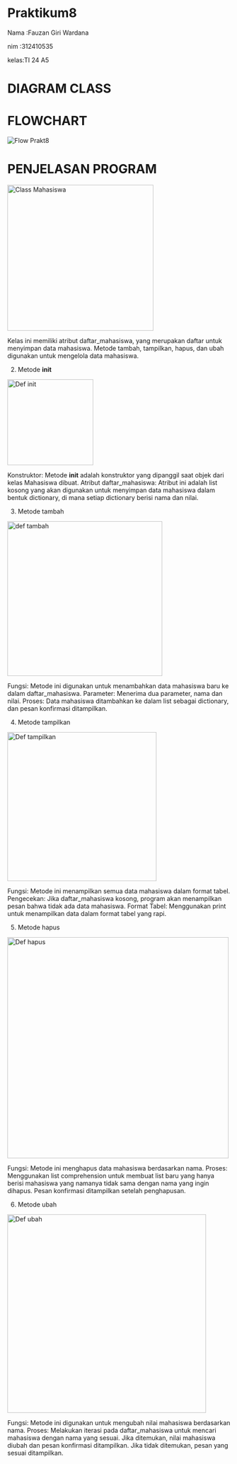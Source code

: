 # Praktikum8
Nama :Fauzan Giri Wardana <P>
nim  :312410535 <p>
kelas:TI 24 A5 <p>
# DIAGRAM CLASS

# FLOWCHART 
![Flow Prakt8](https://github.com/user-attachments/assets/3260ac22-170b-412a-b377-bde44628b004)

# PENJELASAN PROGRAM

<img width="330" alt="Class Mahasiswa" src="https://github.com/user-attachments/assets/4f61d062-9c2f-42db-a746-f5b2b5705497">

Kelas ini memiliki atribut daftar_mahasiswa, yang merupakan daftar untuk menyimpan data mahasiswa.
Metode tambah, tampilkan, hapus, dan ubah digunakan untuk mengelola data mahasiswa.

2. Metode __init__

<img width="194" alt="Def init" src="https://github.com/user-attachments/assets/bbf82cf7-2ff6-4a10-8446-fd077b480aee">


Konstruktor: Metode __init__ adalah konstruktor yang dipanggil saat objek dari kelas Mahasiswa dibuat.
Atribut daftar_mahasiswa: Atribut ini adalah list kosong yang akan digunakan untuk menyimpan data mahasiswa dalam bentuk dictionary, di mana setiap dictionary berisi nama dan nilai.

3. Metode tambah

<img width="350" alt="def tambah" src="https://github.com/user-attachments/assets/0c075a34-06b6-465f-b201-bdb77aa46cda">

Fungsi: Metode ini digunakan untuk menambahkan data mahasiswa baru ke dalam daftar_mahasiswa.
Parameter: Menerima dua parameter, nama dan nilai.
Proses: Data mahasiswa ditambahkan ke dalam list sebagai dictionary, dan pesan konfirmasi ditampilkan.

4. Metode tampilkan

<img width="337" alt="Def tampilkan" src="https://github.com/user-attachments/assets/2d311999-3a4a-442e-9364-bb68aace8f66">

Fungsi: Metode ini menampilkan semua data mahasiswa dalam format tabel.
Pengecekan: Jika daftar_mahasiswa kosong, program akan menampilkan pesan bahwa tidak ada data mahasiswa.
Format Tabel: Menggunakan print untuk menampilkan data dalam format tabel yang rapi.

5. Metode hapus

<img width="500" alt="Def hapus" src="https://github.com/user-attachments/assets/f4195394-eb91-46ff-ab46-8f2fe93509da">

Fungsi: Metode ini menghapus data mahasiswa berdasarkan nama.
Proses: Menggunakan list comprehension untuk membuat list baru yang hanya berisi mahasiswa yang namanya tidak sama dengan nama yang ingin dihapus. Pesan konfirmasi ditampilkan setelah penghapusan.

6. Metode ubah

<img width="449" alt="Def ubah" src="https://github.com/user-attachments/assets/5d77cb36-af96-4247-a5c9-cae341992974">

Fungsi: Metode ini digunakan untuk mengubah nilai mahasiswa berdasarkan nama.
Proses: Melakukan iterasi pada daftar_mahasiswa untuk mencari mahasiswa dengan nama yang sesuai. Jika ditemukan, nilai mahasiswa diubah dan pesan konfirmasi ditampilkan. Jika tidak ditemukan, pesan yang sesuai ditampilkan.








